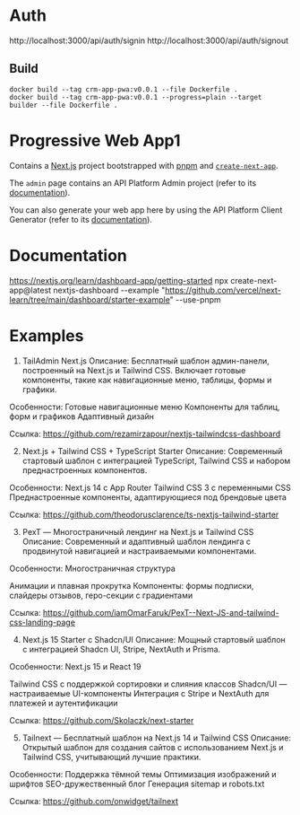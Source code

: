 # Auth
http://localhost:3000/api/auth/signin
http://localhost:3000/api/auth/signout

## Build
```
docker build --tag crm-app-pwa:v0.0.1 --file Dockerfile .
docker build --tag crm-app-pwa:v0.0.1 --progress=plain --target builder --file Dockerfile .
```

# Progressive Web App1

Contains a [Next.js](https://nextjs.org/) project bootstrapped with [pnpm](https://pnpm.io/) and [`create-next-app`](https://github.com/vercel/next.js/tree/canary/packages/create-next-app).

The `admin` page contains an API Platform Admin project (refer to its [documentation](https://api-platform.com/docs/admin)).

You can also generate your web app here by using the API Platform Client Generator (refer to its [documentation](https://api-platform.com/docs/client-generator/nextjs/)).

# Documentation
https://nextjs.org/learn/dashboard-app/getting-started
npx create-next-app@latest nextjs-dashboard --example "https://github.com/vercel/next-learn/tree/main/dashboard/starter-example" --use-pnpm


# Examples

1. TailAdmin Next.js
Описание: Бесплатный шаблон админ-панели, построенный на Next.js и Tailwind CSS. Включает готовые компоненты, такие как навигационные меню, таблицы, формы и графики.

Особенности: Готовые навигационные меню
Компоненты для таблиц, форм и графиков
Адаптивный дизайн

Ссылка: https://github.com/rezamirzapour/nextjs-tailwindcss-dashboard

2. Next.js + Tailwind CSS + TypeScript Starter
   Описание: Современный стартовый шаблон с интеграцией TypeScript, Tailwind CSS и набором преднастроенных компонентов.

Особенности: Next.js 14 с App Router
Tailwind CSS 3 с переменными CSS
Преднастроенные компоненты, адаптирующиеся под брендовые цвета

Ссылка: https://github.com/theodorusclarence/ts-nextjs-tailwind-starter

3. PexT — Многостраничный лендинг на Next.js и Tailwind CSS
   Описание: Современный и адаптивный шаблон лендинга с продвинутой навигацией и настраиваемыми компонентами.

Особенности: Многостраничная структура

Анимации и плавная прокрутка
Компоненты: формы подписки, слайдеры отзывов, геро-секции с градиентами

Ссылка: https://github.com/iamOmarFaruk/PexT--Next-JS-and-tailwind-css-landing-page

4. Next.js 15 Starter с Shadcn/UI
   Описание: Мощный стартовый шаблон с интеграцией Shadcn UI, Stripe, NextAuth и Prisma.

Особенности: Next.js 15 и React 19

Tailwind CSS с поддержкой сортировки и слияния классов
Shadcn/UI — настраиваемые UI-компоненты
Интеграция с Stripe и NextAuth для платежей и аутентификации

Ссылка: https://github.com/Skolaczk/next-starter 

5. Tailnext — Бесплатный шаблон на Next.js 14 и Tailwind CSS
   Описание: Открытый шаблон для создания сайтов с использованием Next.js и Tailwind CSS, учитывающий лучшие практики.

Особенности: Поддержка тёмной темы
Оптимизация изображений и шрифтов
SEO-дружественный блог
Генерация sitemap и robots.txt

Ссылка: https://github.com/onwidget/tailnext
